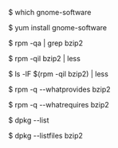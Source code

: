 $ which gnome-software

$ yum install gnome-software

$ rpm -qa | grep bzip2

$ rpm -qil bzip2 | less

$ ls -lF $(rpm -qil bzip2) | less

$ rpm -q --whatprovides bzip2

$ rpm -q --whatrequires bzip2

$ dpkg --list

$ dpkg --listfiles bzip2


